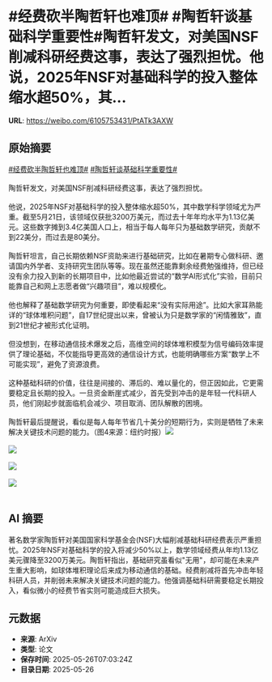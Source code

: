 # #经费砍半陶哲轩也难顶# #陶哲轩谈基础科学重要性#陶哲轩发文，对美国NSF削减科研经费这事，表达了强烈担忧。他说，2025年NSF对基础科学的投入整体缩水超50%，其...

**URL**: https://weibo.com/6105753431/PtATk3AXW

## 原始摘要

<a href="https://m.weibo.cn/search?containerid=231522type%3D1%26t%3D10%26q%3D%23%E7%BB%8F%E8%B4%B9%E7%A0%8D%E5%8D%8A%E9%99%B6%E5%93%B2%E8%BD%A9%E4%B9%9F%E9%9A%BE%E9%A1%B6%23&amp;extparam=%23%E7%BB%8F%E8%B4%B9%E7%A0%8D%E5%8D%8A%E9%99%B6%E5%93%B2%E8%BD%A9%E4%B9%9F%E9%9A%BE%E9%A1%B6%23" data-hide=""><span class="surl-text">#经费砍半陶哲轩也难顶#</span></a> <a href="https://m.weibo.cn/search?containerid=231522type%3D1%26t%3D10%26q%3D%23%E9%99%B6%E5%93%B2%E8%BD%A9%E8%B0%88%E5%9F%BA%E7%A1%80%E7%A7%91%E5%AD%A6%E9%87%8D%E8%A6%81%E6%80%A7%23&amp;extparam=%23%E9%99%B6%E5%93%B2%E8%BD%A9%E8%B0%88%E5%9F%BA%E7%A1%80%E7%A7%91%E5%AD%A6%E9%87%8D%E8%A6%81%E6%80%A7%23" data-hide=""><span class="surl-text">#陶哲轩谈基础科学重要性#</span></a><br><br>陶哲轩发文，对美国NSF削减科研经费这事，表达了强烈担忧。<br><br>他说，2025年NSF对基础科学的投入整体缩水超50%，其中数学科学领域尤为严重。截至5月21日，该领域仅获批3200万美元，而过去十年年均水平为1.13亿美元。这些数字摊到3.4亿美国人口上，相当于每人每年只为基础数学研究，贡献不到22美分，而过去是80美分。<br><br>陶哲轩坦言，自己长期依赖NSF资助来进行基础研究，比如在暑期专心做科研、邀请国内外学者、支持研究生团队等等。现在虽然还能靠剩余经费勉强维持，但已经没有余力投入到新的长期项目中，比如他最近尝试的“数学AI形式化”实验，目前只能靠自己和网上志愿者做“兴趣项目”，难以规模化。<br><br>他也解释了基础数学研究为何重要，即使看起来“没有实际用途”。比如大家耳熟能详的“球体堆积问题”，自17世纪提出以来，曾被认为只是数学家的“闲情雅致”，直到21世纪才被形式化证明。<br><br>但没想到，在移动通信技术爆发之后，高维空间的球体堆积模型为信号编码效率提供了理论基础，不仅能指导更高效的通信设计方式，也能明确哪些方案“数学上不可能实现”，避免了资源浪费。<br><br>这种基础科研的价值，往往是间接的、滞后的、难以量化的，但正因如此，它更需要稳定且长期的投入。一旦资金断崖式减少，首先受到冲击的是年轻一代科研人员，他们刚起步就面临机会减少、项目取消、团队解散的困境。<br><br>陶哲轩最后提醒说，看似是每人每年节省几十美分的短期行为，实则是牺牲了未来解决关键技术问题的能力。（图4来源：纽约时报）<img style="" src="https://tvax1.sinaimg.cn/large/006Fd7o3gy1i1ssngptxlj30ww0q24ek.jpg" referrerpolicy="no-referrer"><br><br><img style="" src="https://tvax3.sinaimg.cn/large/006Fd7o3gy1i1ssnihwj6j30wi0m64b8.jpg" referrerpolicy="no-referrer"><br><br><img style="" src="https://tvax3.sinaimg.cn/large/006Fd7o3gy1i1ssnjf9rdj30vu0scqjp.jpg" referrerpolicy="no-referrer"><br><br><img style="" src="https://tvax4.sinaimg.cn/large/006Fd7o3gy1i1ssnkowzaj311o0qgtl1.jpg" referrerpolicy="no-referrer"><br><br>

## AI 摘要

著名数学家陶哲轩对美国国家科学基金会(NSF)大幅削减基础科研经费表示严重担忧。2025年NSF对基础科学的投入将减少50%以上，数学领域经费从年均1.13亿美元骤降至3200万美元。陶哲轩指出，基础研究虽看似"无用"，却可能在未来产生重大影响，如球体堆积理论后来成为移动通信的基础。经费削减将首先冲击年轻科研人员，并削弱未来解决关键技术问题的能力。他强调基础科研需要稳定长期投入，看似微小的经费节省实则可能造成巨大损失。

## 元数据

- **来源**: ArXiv
- **类型**: 论文
- **保存时间**: 2025-05-26T07:03:24Z
- **目录日期**: 2025-05-26
